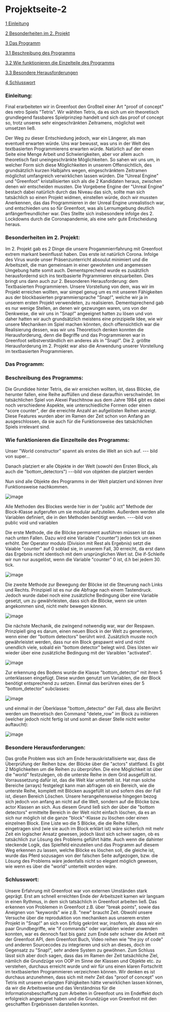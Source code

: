 # Projektseite-2

[1 Einleitung](#1)

[2 Besonderheiten im 2. Projekt](#2)

[3 Das Programm](#3)

[3.1 Beschreibung des Programms](#3.1)

[3.2 Wie funktionieren die Einzelteile des Programms](#3.2)

[3.3 Besondere Herausforderungen](#3.3)

[4 Schlusswort](#4)


### <a name="1"></a>Einleitung:
Final erarbeiteten wir in Greenfoot den Großteil einer Art "proof of concept" des retro Spiels "Tetris".
Wir wählten Tetris, da es sich um ein theoretisch grundlegend fassbares Spielprinziep handelt und sich das proof of concept so, trotz unseres sehr eingeschränkten Zeitramens, möglichst weit umsetzen ließ.

Der Weg zu dieser Entschiedung jedoch, war ein Längerer, als man eventuell erwarten würde.
Uns war bewusst, was uns in der Welt des textbasierten Programmierens erwarten würde. Natürlich auf der einen Seite eine Menge Arbeit und Schwierigkeiten, aber vor allem auch theoretisch fast uneingeschränkte Möglichkeiten.
So sahen wir uns um, in welcher Form sich diese Möglichkeiten in unserem Offensichtlich, des grundsätzlich kurzen Halbjahrs wegen, eingeschränktem Zeitramen möglichst umfangreich verwirklichen lassen würden.
Die "Unreal Engine" und "Greenfoot" kristallisierten sich als die 2 Kandidaten heraus, zwischen denen wir entscheiden mussten. Die Vorgebene Engine der "Unreal Engine" bestach dabei natürlich durch das Niveau das sich, sollte man sich tatsächlich so einen Projekt widmen, einstellen würde, doch wir mussten Anerkennen, das das Programmieren in der Unreal Engine unrealistisch war, und entschieden uns so für Greenfoot, was als Lernumgebung deutlich anfängerfreundlicher war.
Dies Stellte sich insbesondere infolge des 2. Lockdowns durch die Coronapandemie, als eine sehr gute Entscheidung heraus.

### <a name="2"></a>Besonderheiten im 2. Projekt:
Im 2. Projekt gab es 2 Dinge die unsere Progammierrfahrung mit Greenfoot extrem markant beeinflusst haben. 
Das erste ist natürlich Corona. Infolge des Virus wurde unser Präsenzunterricht absoulut minimiert und die Arbeitszeit, die man gemeinsam in einer gewohnten und angemessen Umgebung hatte somit auch. Dementsprechend wurde es zusätzlich herausfordernd sich ins textbasierte Prgrammieren einzuarbeiten.
Dies bringt uns dann auch zur 2. Besonderen Herausforderung: dem Textbasierten Programmieren.
Unsere Vorstellung von dem, was wir im Projekt erreichen wollten, war simpel genug um es mit unseren Fähigkeiten aus der blockbasierten prgrammiersprache "Snap!", welche wir ja in unserem ersten Projekt verwendeten, zu realisieren. 
Dementsprechend gab es nur wenige Stellen, an denen wir gezwungen waren, uns von der Denkweise, die wir uns in "Snap!" angeeignet hatten zu lösen und von daher hatten wir auch grundsätzlich meistens eine prinzipielle Idee, wie wir unsere Mechaniken im Spiel machen könnten, doch offensichtlich war die Realisierung dessen, was wir uns Theoretisch denken konnten die Herausforderung, denn die Begriffe und das Programmieren war in Greenfoot selbstverständlich ein anderes als in "Snap!". Die 2. größte Herausforderung im 2. Projekt war also die Anwendung unserer Vorstellung im textbasierten Programmieren.

### <a name="3"></a>Das Programm:

### <a name="3.1"></a>Beschreibung des Programms:

Die Grundidee hinter Tetris, die wir erreichen wollten, ist, dass Blöcke, die herunter fallen, eine Reihe auffüllen und diese daraufhin verschwindet.
Im tatsächlichen Spiel von Alexei Paschitnow aus dem Jahre 1984 gibt es dabei noch verschiedene Aspekte, wie unterschiedliche Formen oder einen "score counter", der die erreichte Anzahl an aufgelösten Reihen anzeigt.
Diese Features wurden aber im Ramen der Zeit schon von Anfang an ausgeschlossen, da sie auch für die Funktionsweise des tatsächlichen Spiels irrelevant sind.
 
### <a name="3.2"></a>Wie funktionieren die Einzelteile des Programms:
Unser "World constructor" spannt als erstes die Welt an sich auf.
--- bild von super...

Danach platziert er alle Objekte in der Welt (sowohl den Ersten Block, als auch die "bottom_detectors")
---bild von objekten die platziert werden

Nun sind alle Objekte des Programms in der Welt platziert und können ihrer Funktionsweise nachkommen.

![image](https://user-images.githubusercontent.com/69623479/115020375-cddf4800-9eba-11eb-8ed4-0eb92adc07c5.png)


Alle Methoden des Blockes werde hier in der "public act" Methode der Block-Klasse aufgerufen um sie modular aufzuteilen. Außerdem werden alle Variablen definiert, die in den Methoden benötigt werden.
----bild von public void und variablen

Die erste Methode, die die Blöcke permanent ausführen müssen ist das nach unten Fallen.
Dazu wird eine Variable ("counter") jeden tick um einen erhöht. Der Operator modulo (Division mit Rest als Ergebnis) setzt die Vaiable "counter" auf 0 soblad sie, in unserem Fall, 30 erreicht, da erst dann das Ergebnis nicht identisch mit dem ursprünglichen Wert ist. Die if-Schleife wir nun nur ausgelöst, wenn die Variable "counter" 0 ist, d.h bei jedem 30. tick.

![image](https://user-images.githubusercontent.com/69623479/115020511-fcf5b980-9eba-11eb-84a4-1cac7748f4ea.png)

Die zweite Methode zur Bewegung der Blöcke ist die Steuerung nach Links und Rechts.
Prinzipiell ist es nur die Abfrage nach einem Tastendruck. Jedoch wurde dabei noch eine zusätzliche Bedingung über eine Variable gesetzt, um zu gewährleisten, dass sich die Blöcke, wenn sie unten angekommen sind, nicht mehr bewegen können.

![image](https://user-images.githubusercontent.com/69623479/115021174-ec920e80-9ebb-11eb-8134-d447fb1153c7.png)

Die nächste Mechanik, die zwingend notwendig war, war der Respawn.
Prinzipiell ging es darum, einen neuen Block in der Welt zu generieren, wenn einer der "bottom detectors" berührt wird.
Zusätzlich musste noch gewährleistet werden, dass nur ein Block gespawnt wird und nicht unendlich viele, sobald ein "bottom detector" belegt wird. Dies lösten wir wieder über eine zusätzliche Bedingung mit der Varaiblen "activated".

![image](https://user-images.githubusercontent.com/69623479/115025146-4812cb00-9ec1-11eb-8fac-284f0e82e448.png)

Zur erkennung des Bodens wurde die Klasse "bottom_detector" mit ihren 5 unterklassen eingefügt. Diese wurden genutzt um Variablen, die der Block benötigt entsprechend zu setzen.
Einmal das berühren eines der 5 "bottom_detector" subclasses:

![image](https://user-images.githubusercontent.com/69623479/115033802-228abf00-9ecb-11eb-9d2e-504a87a190c8.png)

und einmal in der Überklasse "bottom_detector" der Fall, dass alle Berührt werden um theoretisch den Command "delete_row" im Block zu initiieren (welcher jedoch nicht fertig ist und somit an dieser Stelle nicht weiter auftaucht):

![image](https://user-images.githubusercontent.com/69623479/115034035-5b2a9880-9ecb-11eb-9aff-a299fadb2a2e.png)


### <a name="3.3"></a>Besondere Herausforderungen:
Das große Problem was sich am Ende herauskristallisierte war, dass die Überprüfung der Reihen bzw. der Blöcke über die "actors" stattfand.
Es gibt 2 Möglichkeiten um die Reihen zu überprüfen. Die eine Möglichkeit ist über die "world" festzulegen, ob die unterste Reihe in dem Grid ausgefüllt ist.
Vorraussetzung dafür ist, das die Welt klar unterteilt ist. Hat man solche Bereiche (arrays) festgelegt kann man abfragen ob ein Bereich, wie die unterste Reihe, komplett mit Blöcken ausgefüllt ist und sofern dies der Fall ist, diesen Bereich Löschen.
Unsere herangehensweise hingegen bezog sich jedoch von anfang an nicht auf die Welt, sondern auf die Blöcke bzw. actor Klassen an sich.
Aus diesem Grund ließ sich der über die "bottom detectors" ermittelte Bereich in der Welt nicht einfach löschen, da es an sich nur möglich ist die ganze "block"-Klasse zu löschen oder einen einzelnen Block. Eine Liste wo die 5 Blöcke, die die Reihe füllen, eingetragen sind (wie sie auch im Block erklärt ist) wäre sicherlich mit mehr Zeit ein logischer Ansatz gewesen, jedoch lässt sich schwer sagen, ob es tatsächlich zur Lösung des Problems geführt hätte.
Auch wenn die dahinter steckende Logik, das Spielfeld einzuteilen und das Programm auf diesem Weg erkennen zu lassen, welche Blöcke es löschen soll, die gleiche ist, wurde das Pferd sozusagen von der falschen Seite aufgezogen, bzw. die Lösung des Problems wäre jedenfalls nicht so elegant möglich gewesen, wie wenn es über die "world" unterteilt worden wäre.

### <a name="4"></a>Schlusswort:

Unsere Erfahrung mit Greenfoot war von externen Umständen stark geprägt. 
Erst am schnell erreichten Ende der Arbeitszeit kamen wir langsam in einen Rythmus, in dem sich tatsächlich in Greenfoot arbeiten ließ.
Das erkennen von Problemen in Greenfoot z.B. über "break points", sowie das Aneignen von "keywords" wie z.B. "new" braucht Zeit.
Obwohl unsere Versuche über die reproduktion von mechaniken aus unserem ersten Projekt in "Snap!" an sich von Erfolg gekrönt war, insofern, als dass wir ein paar Grundbegriffe, wie "if commands" oder variablen wieder anwenden konnten, war es dennoch fast bis ganz zum Ende sehr schwer die Arbeit mit der Greenfoot API, dem Greenfoot Buch, Video reihen wie "the joy of code" und anderen Sourcecodes zu integrieren und sich an dieses, doch im Gegensatz zu "Snap!", sehr andere System zu gewöhnen.
Zum Schluss lässt sich aber doch sagen, dass das im Ramen der Zeit tatsächliche Ziel, nämlich die Grundzüge von OOP im Sinne der Klassen und Objekte etc. zu verstehen, durchaus erreicht wurde und wir für uns einen klaren Fortschritt im textbasierten Programmieren verzeichnen können.
Wir denken es ist durchaus anzunehmen, dass sich mit mehr Zeit das "proof of concept" von Tetris mit unseren erlangten Fähigkeiten hätte verwirklichen lassen können, da wir die Arbeitsweise und das Verständniss für die Informationsbeschaffung zum Arbeiten in Greenfoot uns im Endeffekt doch erfolgreich angeeignet haben und die Grundzüge von Greenfoot mit den geschafften Ergebnissen darstellen konnten.



